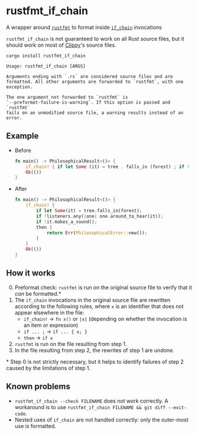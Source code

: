 # rustfmt_if_chain

A wrapper around [`rustfmt`] to format inside [`if_chain`] invocations

`rustfmt_if_chain` is not guaranteed to work on all Rust source files, but it should work on most of [Clippy]'s source files.

```
cargo install rustfmt_if_chain
```

```
Usage: rustfmt_if_chain [ARGS]

Arguments ending with `.rs` are considered source files and are
formatted. All other arguments are forwarded to `rustfmt`, with one
exception.

The one argument not forwarded to `rustfmt` is
`--preformat-failure-is-warning`. If this option is passed and `rustfmt`
fails on an unmodified source file, a warning results instead of an
error.
```

## Example

- Before

  ```rust
  fn main() -> PhilosophicalResult<()> {
      if_chain! { if let Some (it) = tree . falls_in (forest) ; if ! listeners . any (| one | one . around_to_hear (it)) ; if ! it . makes_a_sound () ; then { return Err (PhilosophicalError :: new ()) ; } }
      Ok(())
  }
  ```

- After

  ```rust
  fn main() -> PhilosophicalResult<()> {
      if_chain! {
          if let Some(it) = tree.falls_in(forest);
          if !listeners.any(|one| one.around_to_hear(it));
          if !it.makes_a_sound();
          then {
              return Err(PhilosophicalError::new());
          }
      }
      Ok(())
  }
  ```

## How it works

0. Preformat check: `rustfmt` is run on the original source file to verify that it _can_ be formatted.\*
1. The `if_chain` invocations in the original source file are rewritten according to the following rules, where `x` is an identifier that does not appear elsewhere in the file:
   - `if_chain!` -> `fn x()` or `|x|` (depending on whether the invocation is an item or expression)
   - `if ... ;` -> `if ... { x; }`
   - `then` -> `if x`
2. `rustfmt` is run on the file resulting from step 1.
3. In the file resulting from step 2, the rewrites of step 1 are undone.

\* Step 0 is not strictly necessary, but it helps to identify failures of step 2 caused by the limitations of step 1.

## Known problems

- `rustfmt_if_chain --check FILENAME` does not work correctly. A workaround is to use `rustfmt_if_chain FILENAME && git diff --exit-code`.
- Nested uses of `if_chain` are not handled correctly: only the outer-most use is formatted.

[clippy]: https://github.com/rust-lang/rust-clippy
[`if_chain`]: https://github.com/lambda-fairy/if_chain
[`rustfmt`]: https://github.com/rust-lang/rustfmt
